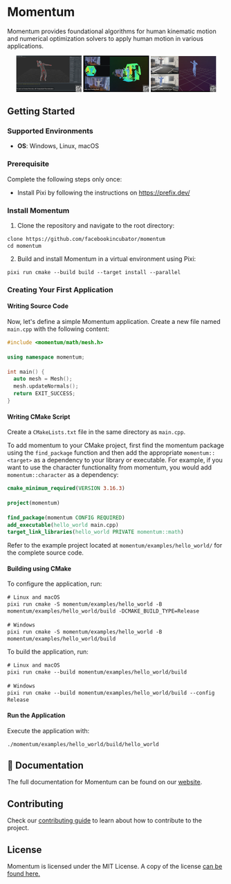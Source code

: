 # Momentum

Momentum provides foundational algorithms for human kinematic motion and
numerical optimization solvers to apply human motion in various applications.

<p align="center">
  <img src="momentum/website/static/img/momentum_1.png" width="30%" alt="Forward and Inverse Kinematics with Interpretable Parameterization" />
  <img src="momentum/website/static/img/momentum_3.png" width="30%" alt="RGBD Body Tracking Solver" />
  <img src="momentum/website/static/img/momentum_4.png" width="30%" alt="Monocular RGB Body Tracking Solver" />
</p>

## Getting Started

### Supported Environments

* **OS**: Windows, Linux, macOS

### Prerequisite

Complete the following steps only once:

- Install Pixi by following the instructions on https://prefix.dev/

### Install Momentum

1. Clone the repository and navigate to the root directory:

  ```
  clone https://github.com/facebookincubator/momentum
  cd momentum
  ```

2. Build and install Momentum in a virtual environment using Pixi:

  ```
  pixi run cmake --build build --target install --parallel
  ```

### Creating Your First Application

#### Writing Source Code

Now, let's define a simple Momentum application. Create a new file named `main.cpp` with the following content:

```cpp
#include <momentum/math/mesh.h>

using namespace momentum;

int main() {
  auto mesh = Mesh();
  mesh.updateNormals();
  return EXIT_SUCCESS;
}
```

#### Writing CMake Script

Create a `CMakeLists.txt` file in the same directory as `main.cpp`.

To add momentum to your CMake project, first find the momentum package using the
`find_package` function and then add the appropriate `momentum::<target>` as a
dependency to your library or executable. For example, if you want to use the
character functionality from momentum, you would add `momentum::character` as a
dependency:

```cmake
cmake_minimum_required(VERSION 3.16.3)

project(momentum)

find_package(momentum CONFIG REQUIRED)
add_executable(hello_world main.cpp)
target_link_libraries(hello_world PRIVATE momentum::math)
```

Refer to the example project located at `momentum/examples/hello_world/` for the complete source code.

#### Building using CMake

To configure the application, run:

```
# Linux and macOS
pixi run cmake -S momentum/examples/hello_world -B momentum/examples/hello_world/build -DCMAKE_BUILD_TYPE=Release

# Windows
pixi run cmake -S momentum/examples/hello_world -B momentum/examples/hello_world/build
```

To build the application, run:

```
# Linux and macOS
pixi run cmake --build momentum/examples/hello_world/build

# Windows
pixi run cmake --build momentum/examples/hello_world/build --config Release
```

#### Run the Application

Execute the application with:

```
./momentum/examples/hello_world/build/hello_world
```

## 📖 Documentation

The full documentation for Momentum can be found on our [website][docs].

[docs]: https://facebookincubator.github.io/momentum

## Contributing

Check our [contributing guide](CONTRIBUTING.md) to learn about how to contribute
to the project.

## License

Momentum is licensed under the MIT License. A copy of the license
[can be found here.](LICENSE)
